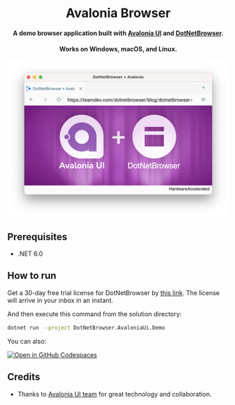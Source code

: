 <h1 align="center">
  <br>
  Avalonia Browser
  <br>
</h1>

<h4 align="center">A demo browser application built with <a href="https://avaloniaui.net/" target="_blank">Avalonia UI</a> and <a href="https://teamdev.com/dotnetbrowser" target="_blank">DotNetBrowser</a>.</h4>

<h4 align="center">Works on Windows, macOS, and Linux.</h4>

<h4 align="center"></h4>

<p align="center">
  <img src="screenshot.png" alt="Size Limit CLI" width="735">
</p>

## Prerequisites

* .NET 6.0

## How to run

Get a 30-day free trial license for DotNetBrowser by [this link](https://teamdev.com/dotnetbrowser/?utm_source=github&utm_medium=avalonia-demo&utm_campaign=avalonia#evaluate). The license will arrive in your inbox in an instant.

And then execute this command from the solution directory:

   ```bash
   dotnet run --project DotNetBrowser.AvaloniaUi.Demo
   ```

You can also:

<a href='https://codespaces.new/AvaloniaUI/Avalonia'><img src='https://github.com/codespaces/badge.svg' alt='Open in GitHub Codespaces' style='max-width: 100%;'></a>

## Credits

* Thanks to [Avalonia UI team](https://github.com/AvaloniaUI/Avalonia) for great technology and collaboration.

